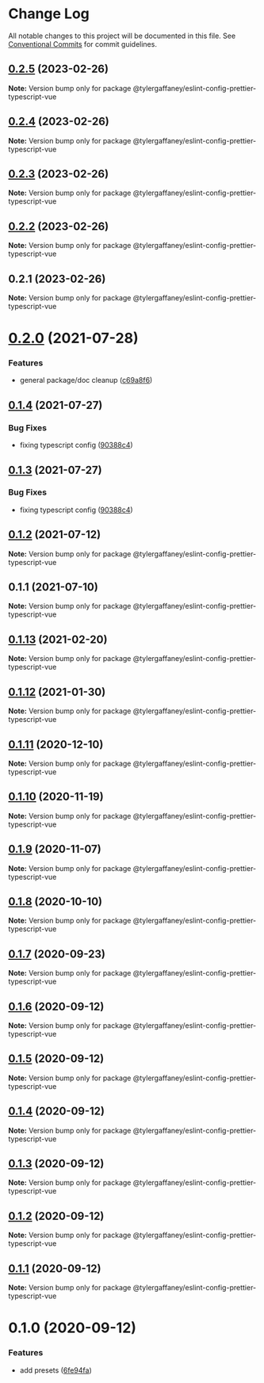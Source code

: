 # Change Log

All notable changes to this project will be documented in this file.
See [Conventional Commits](https://conventionalcommits.org) for commit guidelines.

## [0.2.5](https://github.com/tylergaffaney/configs/compare/@tylergaffaney/eslint-config-prettier-typescript-vue@0.2.4...@tylergaffaney/eslint-config-prettier-typescript-vue@0.2.5) (2023-02-26)

**Note:** Version bump only for package @tylergaffaney/eslint-config-prettier-typescript-vue





## [0.2.4](https://github.com/tylergaffaney/configs/compare/@tylergaffaney/eslint-config-prettier-typescript-vue@0.2.3...@tylergaffaney/eslint-config-prettier-typescript-vue@0.2.4) (2023-02-26)

**Note:** Version bump only for package @tylergaffaney/eslint-config-prettier-typescript-vue





## [0.2.3](https://github.com/tylergaffaney/configs/compare/@tylergaffaney/eslint-config-prettier-typescript-vue@0.2.2...@tylergaffaney/eslint-config-prettier-typescript-vue@0.2.3) (2023-02-26)

**Note:** Version bump only for package @tylergaffaney/eslint-config-prettier-typescript-vue





## [0.2.2](https://github.com/tylergaffaney/configs/compare/@tylergaffaney/eslint-config-prettier-typescript-vue@0.2.1...@tylergaffaney/eslint-config-prettier-typescript-vue@0.2.2) (2023-02-26)

**Note:** Version bump only for package @tylergaffaney/eslint-config-prettier-typescript-vue





## 0.2.1 (2023-02-26)

**Note:** Version bump only for package @tylergaffaney/eslint-config-prettier-typescript-vue





# [0.2.0](https://github.com/tylergaffaney/configs/compare/@tylergaffaney/eslint-config-prettier-typescript-vue@0.1.4...@tylergaffaney/eslint-config-prettier-typescript-vue@0.2.0) (2021-07-28)


### Features

* general package/doc cleanup ([c69a8f6](https://github.com/tylergaffaney/configs/commit/c69a8f60a03531f44d7996955d48d522d9637427))





## [0.1.4](https://github.com/tylergaffaney/configs/compare/@tylergaffaney/eslint-config-prettier-typescript-vue@0.1.2...@tylergaffaney/eslint-config-prettier-typescript-vue@0.1.4) (2021-07-27)

### Bug Fixes

- fixing typescript config ([90388c4](https://github.com/tylergaffaney/configs/commit/90388c4a744ba11070f668e752123d549994c4fb))

## [0.1.3](https://github.com/tylergaffaney/configs/compare/@tylergaffaney/eslint-config-prettier-typescript-vue@0.1.2...@tylergaffaney/eslint-config-prettier-typescript-vue@0.1.3) (2021-07-27)

### Bug Fixes

- fixing typescript config ([90388c4](https://github.com/tylergaffaney/configs/commit/90388c4a744ba11070f668e752123d549994c4fb))

## [0.1.2](https://github.com/tylergaffaney/configs/compare/@tylergaffaney/eslint-config-prettier-typescript-vue@0.1.1...@tylergaffaney/eslint-config-prettier-typescript-vue@0.1.2) (2021-07-12)

**Note:** Version bump only for package @tylergaffaney/eslint-config-prettier-typescript-vue

## 0.1.1 (2021-07-10)

**Note:** Version bump only for package @tylergaffaney/eslint-config-prettier-typescript-vue

## [0.1.13](https://github.com/tylergaffaney/configs/compare/@tylergaffaney/eslint-config-prettier-typescript-vue@0.1.12...@tylergaffaney/eslint-config-prettier-typescript-vue@0.1.13) (2021-02-20)

**Note:** Version bump only for package @tylergaffaney/eslint-config-prettier-typescript-vue

## [0.1.12](https://github.com/tylergaffaney/configs/compare/@tylergaffaney/eslint-config-prettier-typescript-vue@0.1.11...@tylergaffaney/eslint-config-prettier-typescript-vue@0.1.12) (2021-01-30)

**Note:** Version bump only for package @tylergaffaney/eslint-config-prettier-typescript-vue

## [0.1.11](https://github.com/tylergaffaney/configs/compare/@tylergaffaney/eslint-config-prettier-typescript-vue@0.1.10...@tylergaffaney/eslint-config-prettier-typescript-vue@0.1.11) (2020-12-10)

**Note:** Version bump only for package @tylergaffaney/eslint-config-prettier-typescript-vue

## [0.1.10](https://github.com/tylergaffaney/configs/compare/@tylergaffaney/eslint-config-prettier-typescript-vue@0.1.9...@tylergaffaney/eslint-config-prettier-typescript-vue@0.1.10) (2020-11-19)

**Note:** Version bump only for package @tylergaffaney/eslint-config-prettier-typescript-vue

## [0.1.9](https://github.com/tylergaffaney/configs/compare/@tylergaffaney/eslint-config-prettier-typescript-vue@0.1.8...@tylergaffaney/eslint-config-prettier-typescript-vue@0.1.9) (2020-11-07)

**Note:** Version bump only for package @tylergaffaney/eslint-config-prettier-typescript-vue

## [0.1.8](https://github.com/tylergaffaney/configs/compare/@tylergaffaney/eslint-config-prettier-typescript-vue@0.1.7...@tylergaffaney/eslint-config-prettier-typescript-vue@0.1.8) (2020-10-10)

**Note:** Version bump only for package @tylergaffaney/eslint-config-prettier-typescript-vue

## [0.1.7](https://github.com/tylergaffaney/configs/compare/@tylergaffaney/eslint-config-prettier-typescript-vue@0.1.6...@tylergaffaney/eslint-config-prettier-typescript-vue@0.1.7) (2020-09-23)

**Note:** Version bump only for package @tylergaffaney/eslint-config-prettier-typescript-vue

## [0.1.6](https://github.com/tylergaffaney/configs/compare/@tylergaffaney/eslint-config-prettier-typescript-vue@0.1.5...@tylergaffaney/eslint-config-prettier-typescript-vue@0.1.6) (2020-09-12)

**Note:** Version bump only for package @tylergaffaney/eslint-config-prettier-typescript-vue

## [0.1.5](https://github.com/tylergaffaney/configs/compare/@tylergaffaney/eslint-config-prettier-typescript-vue@0.1.4...@tylergaffaney/eslint-config-prettier-typescript-vue@0.1.5) (2020-09-12)

**Note:** Version bump only for package @tylergaffaney/eslint-config-prettier-typescript-vue

## [0.1.4](https://github.com/tylergaffaney/configs/compare/@tylergaffaney/eslint-config-prettier-typescript-vue@0.1.3...@tylergaffaney/eslint-config-prettier-typescript-vue@0.1.4) (2020-09-12)

**Note:** Version bump only for package @tylergaffaney/eslint-config-prettier-typescript-vue

## [0.1.3](https://github.com/tylergaffaney/configs/compare/@tylergaffaney/eslint-config-prettier-typescript-vue@0.1.2...@tylergaffaney/eslint-config-prettier-typescript-vue@0.1.3) (2020-09-12)

**Note:** Version bump only for package @tylergaffaney/eslint-config-prettier-typescript-vue

## [0.1.2](https://github.com/tylergaffaney/configs/compare/@tylergaffaney/eslint-config-prettier-typescript-vue@0.1.1...@tylergaffaney/eslint-config-prettier-typescript-vue@0.1.2) (2020-09-12)

**Note:** Version bump only for package @tylergaffaney/eslint-config-prettier-typescript-vue

## [0.1.1](https://github.com/tylergaffaney/configs/compare/@tylergaffaney/eslint-config-prettier-typescript-vue@0.1.0...@tylergaffaney/eslint-config-prettier-typescript-vue@0.1.1) (2020-09-12)

**Note:** Version bump only for package @tylergaffaney/eslint-config-prettier-typescript-vue

# 0.1.0 (2020-09-12)

### Features

- add presets ([6fe94fa](https://github.com/tylergaffaney/configs/commit/6fe94fae4ed9d80b18833c9e5a3f51f710ebda43))
